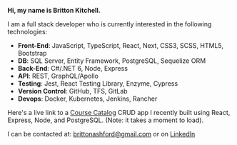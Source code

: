 **Hi, my name is Britton Kitchell.**

I am a full stack developer who is currently interested in the following technologies:  
  
- **Front-End**: JavaScript, TypeScript, React, Next, CSS3, SCSS, HTML5, Bootstrap  
- **DB**: SQL Server, Entity Framework, PostgreSQL, Sequelize ORM 
- **Back-End**: C#/.NET 6, Node, Express 
- **API**: REST, GraphQL/Apollo   
- **Testing**: Jest, React Testing Library, Enzyme, Cypress
- **Version Control**: GitHub, TFS, GitLab
- **Devops**: Docker, Kubernetes, Jenkins, Rancher
  
  
  
Here's a live link to a [Course Catalog](https://course-catalog-frontend-heroku.herokuapp.com/) CRUD app I recently built using React, Express, Node, and PostgreSQL. (Note: it takes a moment to load).

I can be contacted at: brittonashford@gmail.com or on [LinkedIn](https://www.linkedin.com/in/britton-kitchell/)
